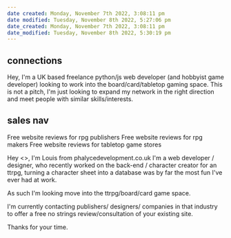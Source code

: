 ```yaml
---
date created: Monday, November 7th 2022, 3:08:11 pm
date modified: Tuesday, November 8th 2022, 5:27:06 pm
date_created: Monday, November 7th 2022, 3:08:11 pm
date_modified: Tuesday, November 8th 2022, 5:30:19 pm
---
```

## connections
Hey, I'm a UK based freelance python/js web developer (and hobbyist game developer) looking to work into the board/card/tabletop gaming space.
This is not a pitch, I'm just looking to expand my network in the right direction and meet people with similar skills/interests.


## sales nav

Free website reviews for rpg publishers 
Free website reviews for rpg makers
Free website reviews for tabletop game stores

Hey <<NAME>>,
I'm Louis from phalycedevelopment.co.uk
I'm a web developer / designer, who recently worked on  the back-end / character creator for an ttrpg, turning a character sheet into a database was by far the most fun I've ever had at work.

As such I'm looking move into the ttrpg/board/card game space.

I'm currently contacting publishers/ designers/ companies in that industry  to offer a free no strings review/consultation of your existing site.

Thanks for your time.
